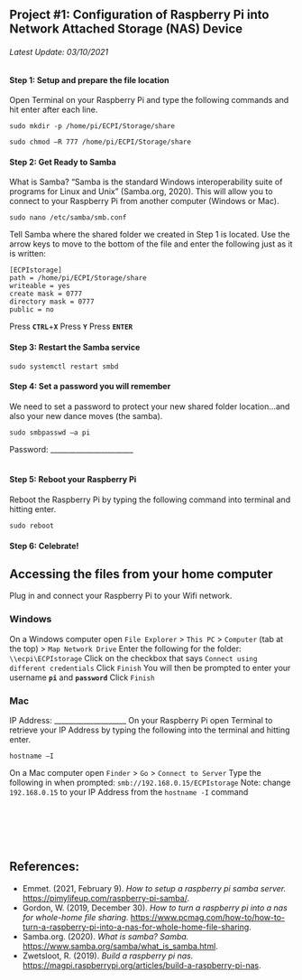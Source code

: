 ## Project #1: Configuration of Raspberry Pi into Network Attached Storage (NAS) Device
###### Latest Update: 03/10/2021
#### Step 1: Setup and prepare the file location
Open Terminal on your Raspberry Pi and type the following commands and hit enter after each line.
```terminal
sudo mkdir -p /home/pi/ECPI/Storage/share
```
```terminal
sudo chmod –R 777 /home/pi/ECPI/Storage/share
```
#### Step 2: Get Ready to Samba
What is Samba? “Samba is the standard Windows interoperability suite of programs for Linux and Unix” (Samba.org, 2020). This will allow you to connect to your Raspberry Pi from another computer (Windows or Mac).
```terminal
sudo nano /etc/samba/smb.conf
```
Tell Samba where the shared folder we created in Step 1 is located. Use the arrow keys to move to the bottom of the file and enter the following just as it is written:
```terminal
[ECPIstorage]
path = /home/pi/ECPI/Storage/share
writeable = yes
create mask = 0777
directory mask = 0777
public = no
```

Press **`CTRL`**+**`X`**
Press **`Y`**
Press **`ENTER`**

#### Step 3: Restart the Samba service
```terminal
sudo systemctl restart smbd
```
#### Step 4: Set a password you will remember
We need to set a password to protect your new shared folder location…and also your new dance moves (the samba).
```terminal
sudo smbpasswd –a pi
```
Password: _______________________
<br/></br>
#### Step 5: Reboot your Raspberry Pi
Reboot the Raspberry Pi by typing the following command into terminal and hitting enter.
```terminal
sudo reboot
```
#### Step 6: Celebrate!

## Accessing the files from your home computer
Plug in and connect your Raspberry Pi to your Wifi network.

### Windows
On a Windows computer open `File Explorer` > `This PC` > `Computer` (tab at the top) > `Map Network Drive`
Enter the following for the folder: `\\ecpi\ECPIstorage`
Click on the checkbox that says `Connect using different credentials`
Click `Finish`
You will then be prompted to enter your username **`pi`** and **`password`** 
Click `Finish`

### Mac
IP Address: ____________________
On your Raspberry Pi open Terminal to retrieve your IP Address by typing the following into the terminal and hitting enter.
```terminal
hostname –I
```
On a Mac computer open `Finder` > `Go` > `Connect to Server`
Type the following in when prompted: `smb://192.168.0.15/ECPIstorage`
Note: change `192.168.0.15` to your IP Address from the `hostname -I` command

<br/></br>
<br/></br>
## References:
- Emmet. (2021, February 9). *How to setup a raspberry pi samba server.* https://pimylifeup.com/raspberry-pi-samba/. 
- Gordon, W. (2019, December 30). *How to turn a raspberry pi into a nas for whole-home file sharing.* https://www.pcmag.com/how-to/how-to-turn-a-raspberry-pi-into-a-nas-for-whole-home-file-sharing. 
- Samba.org. (2020). *What is samba? Samba.* https://www.samba.org/samba/what_is_samba.html.
- Zwetsloot, R. (2019). *Build a raspberry pi nas.* https://magpi.raspberrypi.org/articles/build-a-raspberry-pi-nas. 
